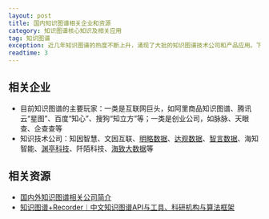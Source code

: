 ```yaml
---
layout: post
title: 国内知识图谱相关企业和资源
category: 知识图谱核心知识及相关应用
tag: 知识图谱
exception: 近几年知识图谱的热度不断上升，涌现了大批的知识图谱技术公司和产品应用。下面整理一些，仅供参考。
readtime: 3
---
```


## 相关企业
* 目前知识图谱的主要玩家：一类是互联网巨头，如阿里商品知识图谱、腾讯云“星图”、百度“知心”、搜狗“知立方”等；一类是创业公司，如脉脉、天眼查、企查查等
* 知识技术公司：知因智慧、文因互联、[明略数据](http://www.mininglamp.com/products/nestProduct)、[达观数据](http://www.datagrand.com/zhinengzhishiguanlixitongzhishitupu/)、[智言数据](http://webot.ai/#0)、海知智能、[渊亭科技](http://www.dataexa.com/solution/kg)、阡陌科技、[海致大数据](http://www.stargraph.cn/solution.html)等

## 相关资源
* [国内外知识图谱相关公司简介](https://blog.csdn.net/weixin_36105362/article/details/85346229)
* [知识图谱+Recorder︱中文知识图谱API与工具、科研机构与算法框架](https://blog.csdn.net/sinat_26917383/article/details/66473253)